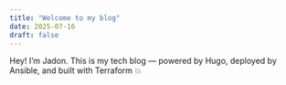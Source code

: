 ```yaml
---
title: "Welcome to my blog"
date: 2025-07-16
draft: false
---
```


Hey! I’m Jadon. This is my tech blog — powered by Hugo, deployed by Ansible, and built with Terraform 💥

